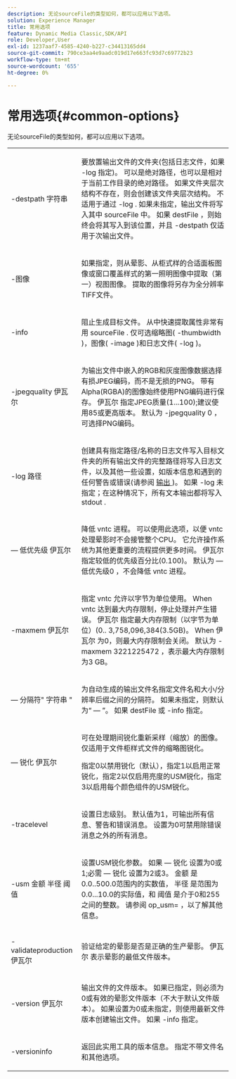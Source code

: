 ```yaml
---
description: 无论sourceFile的类型如何，都可以应用以下选项。
solution: Experience Manager
title: 常用选项
feature: Dynamic Media Classic,SDK/API
role: Developer,User
exl-id: 1237aaf7-4585-4240-b227-c34413165dd4
source-git-commit: 790ce3aa4e9aadc019d17e663fc93d7c69772b23
workflow-type: tm+mt
source-wordcount: '655'
ht-degree: 0%

---
```


# 常用选项{#common-options}

无论sourceFile的类型如何，都可以应用以下选项。

<table id="simpletable_3BFC3737C891411D84405CEEF6B19542"> 
 <tr class="strow"> 
  <td class="stentry"> <p> <span class="codeph"> -destpath <span class="varname"> 字符串 </span> </span> </p> </td> 
  <td class="stentry"> <p>要放置输出文件的文件夹(包括日志文件，如果 <span class="codeph"> -log </span> 指定)。 可以是绝对路径，也可以是相对于当前工作目录的绝对路径。 如果文件夹层次结构不存在，则会创建该文件夹层次结构。 不适用于通过 <span class="codeph"> -log </span>. 如果未指定，输出文件将写入其中 <span class="varname"> sourceFile </span> 中。 如果 <span class="varname"> destFile </span> ，则始终会将其写入到该位置，并且 <span class="codeph"> -destpath </span> 仅适用于次输出文件。 </p> </td> 
 </tr> 
 <tr class="strow"> 
  <td class="stentry"> <p> <span class="codeph"> -图像 </span> </p> </td> 
  <td class="stentry"> <p>如果指定，则从晕影、从柜式样的合适面板图像或窗口覆盖样式的第一照明图像中提取（第一）视图图像。 提取的图像将另存为全分辨率TIFF文件。 </p> </td> 
 </tr> 
 <tr class="strow"> 
  <td class="stentry"> <p> <span class="codeph"> -info </span> </p> </td> 
  <td class="stentry"> <p>阻止生成目标文件。 从中快速提取属性非常有用 <span class="varname"> sourceFile </span>. 仅可选缩略图( <span class="codeph"> -thumbwidth </span>)，图像( <span class="codeph"> -image </span>)和日志文件( <span class="codeph"> -log </span>)。 </p> </td> 
 </tr> 
 <tr class="strow"> 
  <td class="stentry"> <p> <span class="codeph"> -jpegquality <span class="varname"> 伊瓦尔 </span> </span> </p> </td> 
  <td class="stentry"> <p>为输出文件中嵌入的RGB和灰度图像数据选择有损JPEG编码，而不是无损的PNG。 带有Alpha(RGBA)的图像始终使用PNG编码进行保存。 <span class="varname"> 伊瓦尔 </span> 指定JPEG质量(1...100);建议使用85或更高版本。 默认为 <span class="codeph"> -jpegquality 0 </span>，可选择PNG编码。 </p> </td> 
 </tr> 
 <tr class="strow"> 
  <td class="stentry"> <p> <span class="codeph"> -log <span class="varname"> 路径 </span> </span> </p> </td> 
  <td class="stentry"> <p>创建具有指定路径/名称的日志文件写入目标文件夹的所有输出文件的完整路径将写入日志文件，以及其他一些设置，如版本信息和遇到的任何警告或错误(请参阅 <a href="../../../../ir-api/vntc/utilities/c-ir-vignette-converter-vntc/r-ir-output.md#reference-c51e30b721eb416bb646089f0ac045c5" type="reference" format="dita" scope="local"> 输出 </a> )。 如果 <span class="codeph"> -log </span> 未指定；在这种情况下，所有文本输出都将写入 <span class="codeph"> stdout </span>. </p> </td> 
 </tr> 
 <tr class="strow"> 
  <td class="stentry"> <p> <span class="codeph">  — 低优先级 <span class="varname"> 伊瓦尔 </span> </span> </p> </td> 
  <td class="stentry"> <p>降低 <span class="filepath"> vntc </span> 进程。 可以使用此选项，以便 <span class="filepath"> vntc </span> 处理晕影时不会接管整个CPU。 它允许操作系统为其他更重要的流程提供更多时间。 <span class="varname"> 伊瓦尔 </span> 指定较低的优先级百分比(0.100)。 默认为 <span class="codeph">  — 低优先级0 </span>，不会降低 <span class="filepath"> vntc </span> 进程。 </p> </td> 
 </tr> 
 <tr class="strow"> 
  <td class="stentry"> <p> <span class="codeph"> -maxmem <span class="varname"> 伊瓦尔 </span> </span> </p> </td> 
  <td class="stentry"> <p>指定 <span class="filepath"> vntc </span> 允许以字节为单位使用。 When <span class="filepath"> vntc </span> 达到最大内存限制，停止处理并产生错误。 <span class="varname"> 伊瓦尔 </span> 指定最大内存限制（以字节为单位）(0.. 3,758,096,384(3.5GB)。 When <span class="varname"> 伊瓦尔 </span> 为0，则最大内存限制会关闭。 默认为 <span class="codeph"> -maxmem 3221225472 </span>，表示最大内存限制为3 GB。 </p> </td> 
 </tr> 
 <tr class="strow"> 
  <td class="stentry"> <p> <span class="codeph">  — 分隔符" <span class="varname"> 字符串 </span>" </span> </p> </td> 
  <td class="stentry"> <p>为自动生成的输出文件名指定文件名和大小/分辨率后缀之间的分隔符。 如果未指定，则默认为“ — ”。 如果 <span class="varname"> destFile </span> 或 <span class="codeph"> -info </span> 指定。 </p> </td> 
 </tr> 
 <tr class="strow"> 
  <td class="stentry"> <p> <span class="codeph">  — 锐化 <span class="varname"> 伊瓦尔 </span> </span> </p> </td> 
  <td class="stentry"> <p>可在处理期间锐化重新采样（缩放）的图像。 仅适用于文件柜样式文件的缩略图锐化。 </p> <p>指定0以禁用锐化（默认），指定1以启用正常锐化，指定2以仅启用亮度的USM锐化，指定3以启用每个颜色组件的USM锐化。 </p> </td> 
 </tr> 
 <tr class="strow"> 
  <td class="stentry"> <p> <span class="codeph"> -tracelevel </span> </p> </td> 
  <td class="stentry"> <p>设置日志级别。 默认值为1，可输出所有信息、警告和错误消息。 设置为0可禁用除错误消息之外的所有消息。 </p> </td> 
 </tr> 
 <tr class="strow"> 
  <td class="stentry"> <p> <span class="codeph"> -usm <span class="varname"> 金额 </span> <span class="varname"> 半径 </span> <span class="varname"> 阈值 </span> </span> </p> </td> 
  <td class="stentry"> <p>设置USM锐化参数。 如果 <span class="codeph">  — 锐化 </span> 设置为0或1;必需 <span class="codeph">  — 锐化 </span> 设置为2或3。 <span class="varname"> 金额 </span> 是0.0..500.0范围内的实数值， <span class="varname"> 半径 </span> 是范围为0.0...10.0的实际值，和 <span class="varname"> 阈值 </span> 是介于0和255之间的整数。 请参阅 <span class="codeph"> op_usm= </span> ，以了解其他信息。 </p> </td> 
 </tr> 
 <tr class="strow"> 
  <td class="stentry"> <p> <span class="codeph"> -validateproduction <span class="varname"> 伊瓦尔 </span> </span> </p> </td> 
  <td class="stentry"> <p>验证给定的晕影是否是正确的生产晕影。 <span class="varname"> 伊瓦尔 </span> 表示晕影的最低文件版本。 </p> </td> 
 </tr> 
 <tr class="strow"> 
  <td class="stentry"> <p> <span class="codeph"> -version <span class="varname"> 伊瓦尔 </span> </span> </p> </td> 
  <td class="stentry"> <p>输出文件的文件版本。 如果已指定，则必须为0或有效的晕影文件版本（不大于默认文件版本）。 如果设置为0或未指定，则使用最新文件版本创建输出文件。 如果 <span class="codeph"> -info </span> 指定。 </p> </td> 
 </tr> 
 <tr class="strow"> 
  <td class="stentry"> <p> <span class="codeph"> -versioninfo </span> </p> </td> 
  <td class="stentry"> <p>返回此实用工具的版本信息。 指定不带文件名和其他选项。 </p> </td> 
 </tr> 
</table>
